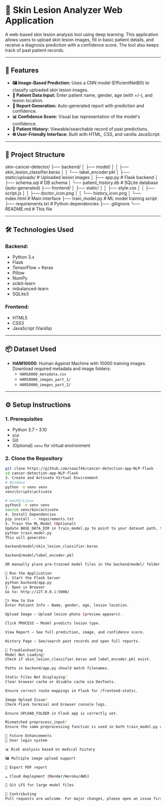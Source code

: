 # 🧴 Skin Lesion Analyzer Web Application

A web-based skin lesion analysis tool using deep learning. This application allows users to upload skin lesion images, fill in basic patient details, and receive a diagnosis prediction with a confidence score. The tool also keeps track of past patient records.

---

## 🚀 Features

- **🖼️ Image-Based Prediction:** Uses a CNN model (EfficientNetB0) to classify uploaded skin lesion images.
- **📝 Patient Data Input:** Enter patient name, gender, age (with +/-), and lesion location.
- **📄 Report Generation:** Auto-generated report with prediction and confidence.
- **📊 Confidence Score:** Visual bar representation of the model's confidence.
- **📁 Patient History:** Viewable/searchable record of past predictions.
- **🌐 User-Friendly Interface:** Built with HTML, CSS, and vanilla JavaScript.

---

## 📁 Project Structure

skin-cancer-detector/
├── backend/
│ ├── model/
│ │ ├── skin_lesion_classifier.keras
│ │ └── label_encoder.pkl
│ ├── static/uploads/ # Uploaded lesion images
│ ├── app.py # Flask backend
│ ├── schema.sql # DB schema
│ └── patient_history.db # SQLite database (auto-generated)
├── frontend/
│ ├── static/
│ │ ├── style.css
│ │ ├── script.js
│ │ ├── doctor_icon.png
│ │ └── history_icon.png
│ └── index.html # Main interface
├── train_model.py # ML model training script
├── requirements.txt # Python dependencies
├── .gitignore
└── README.md # This file


---

## 🛠️ Technologies Used

### Backend:
- Python 3.x
- Flask
- TensorFlow + Keras
- Pillow
- NumPy
- scikit-learn
- imbalanced-learn
- SQLite3

### Frontend:
- HTML5
- CSS3
- JavaScript (Vanilla)

---

## 📦 Dataset Used

- **HAM10000**: Human Against Machine with 10000 training images.  
  Download required metadata and image folders:
  - `HAM10000_metadata.csv`
  - `HAM10000_images_part_1/`
  - `HAM10000_images_part_2/`

---

## ⚙️ Setup Instructions

### 1. Prerequisites
- Python 3.7 – 3.10
- `pip`
- Git
- (Optional) `venv` for virtual environment

### 2. Clone the Repository
```bash
git clone https://github.com/saaif44/cancer-detection-app-NLP-flask
cd cancer-detection-app-NLP-flask
3. Create and Activate Virtual Environment
# Windows
python -m venv venv
venv\Scripts\activate

# macOS/Linux
python3 -m venv venv
source venv/bin/activate
4. Install Dependencies
pip install -r requirements.txt
5. Train the ML Model (Optional)
Update BASE_DATA_DIR in train_model.py to point to your dataset path, then:
python train_model.py
This will generate:

backend/model/skin_lesion_classifier.keras

backend/model/label_encoder.pkl

OR manually place pre-trained model files in the backend/model/ folder.

🧪 Run the Application
1. Start the Flask Server
python backend/app.py
2. Open in Browser
Go to: http://127.0.0.1:5000/

🧑‍⚕️ How to Use
Enter Patient Info – Name, gender, age, lesion location.

Upload Image – Upload lesion photo (preview appears).

Click PROCESS – Model predicts lesion type.

View Report – See full prediction, image, and confidence score.

History Page – See/search past records and open full reports.

🧯 Troubleshooting
Model Not Loading?
Check if skin_lesion_classifier.keras and label_encoder.pkl exist.

Paths in backend/app.py should match filenames.

Static Files Not Displaying?
Clear browser cache or disable cache via DevTools.

Ensure correct route mappings in Flask for /frontend-static.

Image Upload Issue?
Check Flask terminal and browser console logs.

Ensure UPLOAD_FOLDER in Flask app is correctly set.

Mismatched preprocess_input?
Ensure the same preprocessing function is used in both train_model.py and app.py.

🌱 Future Enhancements
🔐 User login system

📊 Risk analysis based on medical history

🖼️ Multiple image upload support

🧾 Export PDF report

☁️ Cloud deployment (Render/Heroku/AWS)

📁 Git LFS for large model files

🤝 Contributing
Pull requests are welcome. For major changes, please open an issue first to discuss your ideas. Ensure code quality and update relevant files when contributing.